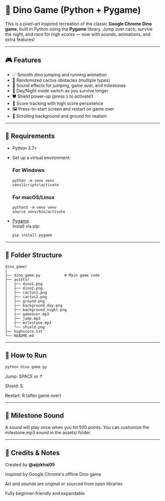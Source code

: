 # 🦖 Dino Game (Python + Pygame)

This is a pixel-art inspired recreation of the classic **Google Chrome Dino game**, built in Python using the **Pygame** library. Jump over cacti, survive the night, and race for high scores — now with sounds, animations, and extra features!

---

## 🎮 Features

- ✅ Smooth dino jumping and running animation
- 🌵 Randomized cactus obstacles (multiple types)
- 🎵 Sound effects for jumping, game over, and milestones
- 🌙 Day/Night mode switch as you survive longer
- 🛡️ Shield power-up (press `S` to activate!)
- 🏁 Score tracking with high score persistence
- 🖼️ Press-to-start screen and restart on game over
- 🌄 Scrolling background and ground for realism

---

## 🧰 Requirements

- Python 3.7+
- Set up a virtual environment:
  ### For Windows
  
  ```
  python -m venv venv
  venv\Scripts\activate
  ```
  
  ### For macOS/Linux
  ```
  python3 -m venv venv
  source venv/bin/activate
  ```
  
- [Pygame](https://www.pygame.org/)  
  Install via pip:
  
  ```bash
  pip install pygame
  ```
---
## 📁 Folder Structure
```
dino_game/
│
├── dino_game.py           # Main game code
├── assets/
│   ├── dino1.png
│   ├── dino2.png
│   ├── cactus1.png
│   ├── cactus2.png
│   ├── ground.png
│   ├── background_day.png
│   ├── background_night.png
│   ├── gameover.mp3
│   ├── jump.mp3
│   ├── milestone.mp3
│   └── shield.png
├── highscore.txt
└── README.md
```
---

## 🚀 How to Run
```bash
python dino_game.py
```

Jump: SPACE or ↑

Shield: S

Restart: R (after game over)

---

## 🔔 Milestone Sound
A sound will play once when you hit 500 points. You can customize the milestone.mp3 sound in the assets/ folder.

---
## 🧠 Credits & Notes
Created by **@aijzkhai05**

Inspired by Google Chrome's offline Dino game

Art and sounds are original or sourced from open libraries

Fully beginner-friendly and expandable
